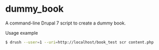 dummy_book
==========

  A command-line Drupal 7 script to create a dummy book.

  Usage example

```bash
$ drush --user=1 --uri=http://localhost/book_test scr content.php
```
